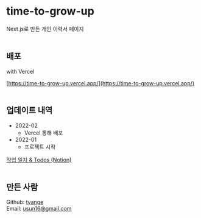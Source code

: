 # time-to-grow-up

Next.js로 만든 개인 이력서 페이지
<br>
<br>

## 배포
with Vercel

[https://time-to-grow-up.vercel.app/](https://time-to-grow-up.vercel.app/)
<br>
<br>

## 업데이트 내역

* 2022-02
    - Vercel 통해 배포
* 2022-01
    - 프로젝트 시작

[작업 일지 & Todos (Notion)](https://tyange.notion.site/time-to-grow-up-Next-js-0ccdce7f094a43499cf14f31a7adaea1)
<br>
<br>

## 만든 사람

Github: [tyange](https://github.com/tyange)
<br>
Email: [usun16@gmail.com](mailto:usun16@gmail.com)
